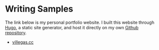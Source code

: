 # Writing Samples

The link below is my personal portfolio website. I built this website through [Hugo](https://gohugo.io/), a static site generator, and host it directly on my own [Github repository](https://github.com/jeromefv/jeromefv.github.io).
- [villegas.cc](https://villegas.cc)